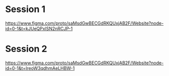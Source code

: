 # Session 1

https://www.figma.com/proto/saMsdGwBECGdRKQUxjAB2F/Website?node-id=0-1&t=kJUeQPxlSN2nRCJP-1

# Session 2
https://www.figma.com/proto/saMsdGwBECGdRKQUxjAB2F/Website?node-id=0-1&t=IreoW3qdhmAeLHBW-1
